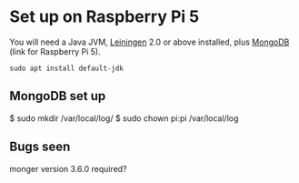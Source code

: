 # Set up on Raspberry Pi 5

You will need a Java JVM, [Leiningen][1] 2.0 or above installed, plus
[MongoDB][2] (link for Raspberry Pi 5).

```
sudo apt install default-jdk
```

[1]: https://github.com/technomancy/leiningen
[2]: https://github.com/themattman/mongodb-raspberrypi-binaries

## MongoDB set up

$ sudo mkdir /var/local/log/
$ sudo chown pi:pi /var/local/log

## Bugs seen

monger version 3.6.0 required?


